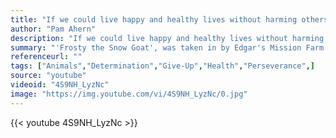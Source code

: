 ```yaml
---
title: "If we could live happy and healthy lives without harming others, why wouldn't we?"
author: "Pam Ahern"
description: "If we could live happy and healthy lives without harming others, why wouldn't we? - Pam Ahern quotes from GetInspired365.com"
summary: "'Frosty the Snow Goat', was taken in by Edgar's Mission Farm Sanctuary. Staffers there have outfitted him with a little wheelchair for his hind legs so he can explore the property.  Nowadays, wheelchairs aren't solely for humans. An adorable little goat in Australia serves as proof."
referenceurl: ""
tags: ["Animals","Determination","Give-Up","Health","Perseverance",]
source: "youtube"
videoid: "4S9NH_LyzNc"
image: "https://img.youtube.com/vi/4S9NH_LyzNc/0.jpg"
---
```


{{< youtube 4S9NH_LyzNc >}}
